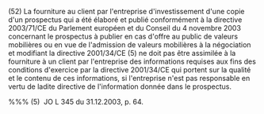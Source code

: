 (52) La fourniture au client par l'entreprise d'investissement d'une copie d'un prospectus qui a été élaboré et publié conformément à la directive 2003/71/CE du Parlement européen et du Conseil du 4 novembre 2003 concernant le prospectus à publier en cas d'offre au public de valeurs mobilières ou en vue de l'admission de valeurs mobilières à la négociation et modifiant la directive 2001/34/CE (5) ne doit pas être assimilée à la fourniture à un client par l'entreprise des informations requises aux fins des conditions d'exercice par la directive 2001/34/CE qui portent sur la qualité et le contenu de ces informations, si l'entreprise n'est pas responsable en vertu de ladite directive de l'information donnée dans le prospectus.

%%% (5)  JO L 345 du 31.12.2003, p. 64.